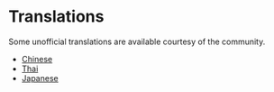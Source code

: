 # Translations

Some unofficial translations are available courtesy of the community.

- [Chinese](https://eddiewen.gitbooks.io/rscss/content/)
- [Thai](http://rscss.in.th/)
- [Japanese](http://qiita.com/kk6/items/760efba180ec526903db)
